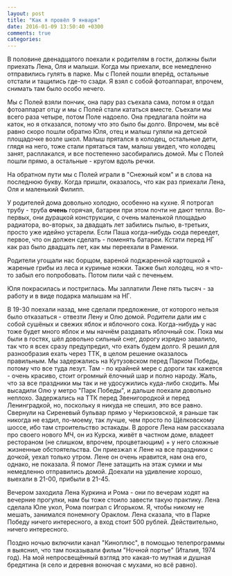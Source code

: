 ```yaml
---
layout: post
title: "Как я провёл 9 января"
date: 2016-01-09 13:50:40 +0300
comments: true
categories: 
---
```

В половине двенадцатого поехали к родителям в гости, должны были приехать Лена, Оля и малыши. Когда мы приехали, все немедленно отправились гулять в парке. Мы с Полей пошли вперёд, остальные отстали и тащились где-то сзади. Я взял с собой фотоаппарат, впрочем, снимать там было особо нечего.

Мы с Полей взяли пончик, она пару раз съехала сама, потом я отдал фотоаппарат отцу и мы с Полей стали кататься вместе. Съехали мы всего раза четыре, потом Поле надоело. Она предлагала пойти на каток, но я отказался, потому что это было бы долго. Впрочем, мы всё равно скоро пошли обратно Юля, отец и малыш гуляли на детской площадочке возле школ. Малыш прятался в колодец, остальные дети, глядя на него, тоже стали прятаться там, малыш увидел, что колодец занят, расплакался, и все постепенно засобирались домой. Мы с Полей пошли прямо, а остальные - кругом вдоль речки.

На обратном пути мы с Полей играли в "Снежный ком" и в слова на последнюю букву. Когда пришли, оказалось, что как раз приехали Лена, Оля и маленький Филипп.

У родителей дома довольно холодно, особенно на кухне. Я потрогал трубу - труба **очень** горячая, батареи при этом почти не дают тепла. Во-первых, они дурацкой конструкции, с очень маленькой площадью радиатора, во-вторых, за двадцать лет забились пылью, в-третьих, просто уже идейно устарели. Если Паша когда-нибудь сюда переедет, первое, что он должен сделать - поменять батареи. Кстати перед НГ как раз было двадцать лет, как мы переехали в Раменки.

Родители угощали нас борщом, вареной поджаренной картошкой + жареные грибы из леса и куриные ножки. Также был холодец, но я что-то забыл его попробовать. Потом пили чай с печеньем.

Юля покрасилась и постриглась. Мы заплатили Лене пять тысяч - за работу и в виде подарка малышам на НГ.

В 19-30 поехали назад, мне сделали предложение, от которого нельзя было отказаться - отвезти Лену и Олю домой. Родители дали им с собой сушёных и свежих яблок и яблочного сока. Когда-нибудь у нас тоже будет много яблок и мы начнём раздавать яблочный сок. Пока мы были в гостях, шёл довольно сильный снег, дорогу изрядно завалило, так что я всех сразу предупредил, что ехать будем долго. Я решил для разнообразия ехать через ТТК, в целом решение оказалось правильным. Мы задержались на Кутузовском перед Парком Победы, потому что все туда лезут. Там - по крайней мере с дороги так кажется - очень красиво, стоит огромный ёлочный шар и полно народу. Жаль, что за все праздники мы так и не удосужились куда-либо сходить. Мы высадили Олю у метро "Парк Победы", и дальше поехали довольно неплохо. Задержались на ТТК перед Звенигородкой и перед Ленинградкой, но, поскольку я никуда не спешил, это все равно. Свернули на Сиреневый бульвар прямо у Черкизовской, я раньше так никогда не ездил, по-моему, так лучше, чем просто по Щёлковскому шоссе, ибо там строительство эстакады. В дороге Лена нам рассказала про своего нового МЧ, он из Курска, живёт в частном доме, владеет рестораном (не слишком, впрочем, процветающим) + у него сложные жизненные обстоятельства. Он приезжал к Лене на все праздники с дочкой, уехал только утром. Лене он очень нравится, нам она его, однако, не показала. Я помог Лене затащить на этаж сумки и мы немедленно отправились домой. Доехали на удивление хорошо, выехали в 21-00, прибыли в 21-45.

Вечером заходила Лена Куркина и Рома - они по вечерам ходят на вечерние прогулки, нам бы тоже стоило завести такую практику. Лена сделала Юле укол, Рома поиграл с Игорьком. Я, чтобы никому не мешать, занимался понемногу Ораклом. Лена сказала, что в Парке Победу ничего интересного, а вход стоит 500 рублей. Действительно, ничего интересного.

Поздно ночью включили канал "Киноплюс", в помощью телепрограммы я выяснил, что там показывали фильм "Ночной портье" (Италия, 1974 год). На мой непросвещённый взгляд это какая-то мутная и душная бредятина (я село и деревня вонючая с мухами, но всё равно). 